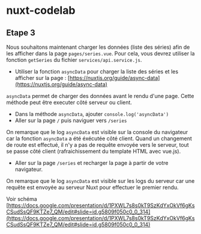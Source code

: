 # nuxt-codelab

## Etape 3

Nous souhaitons maintenant charger les données (liste des séries) afin de les afficher dans la page `pages/series.vue`.
Pour cela, vous devrez utiliser la fonction `getSeries` du fichier `services/api.service.js`.

- Utiliser la fonction `asyncData` pour charger la liste des séries et les afficher sur la page : [https://nuxtjs.org/guide/async-data](https://nuxtjs.org/guide/async-data)

`asyncData` permet de charger des données avant le rendu d'une page. Cette méthode peut être executer côté serveur ou client.

- Dans la méthode `asyncData`, ajouter `console.log('asyncData')`
- Aller sur la page `/` puis naviguer vers `/series`

On remarque que le log `asyncData` est visible sur la console du navigateur car la fonction `asyncData` a été éxécutée côté client. Quand un changement de route est effectué, il n'y a pas de requête envoyée vers le serveur, tout se passe côté client (rafraichissement du template HTML avec vue.js).

- Aller sur la page `/series` et recharger la page à partir de votre navigateur.

On remarque que le log `asyncData` est visible sur les logs du serveur car une requête est envoyée au serveur Nuxt pour effectuer le premier rendu.

Voir schéma [https://docs.google.com/presentation/d/1PXWL7s8s0kT9SzKdYxOkVf6gKsCSudSsQF9KTZe7_QM/edit#slide=id.g5809f050c0_0_314](https://docs.google.com/presentation/d/1PXWL7s8s0kT9SzKdYxOkVf6gKsCSudSsQF9KTZe7_QM/edit#slide=id.g5809f050c0_0_314)


